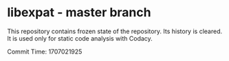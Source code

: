 # libexpat - master branch

This repository contains frozen state of the repository.
Its history is cleared. It is used only for static code
analysis with Codacy.

Commit Time: 1707021925